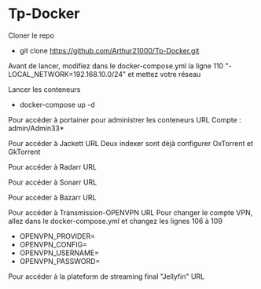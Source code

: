 # Tp-Docker

Cloner le repo
- git clone <https://github.com/Arthur21000/Tp-Docker.git>

Avant de lancer, modifiez dans le docker-compose.yml la ligne 110   "- LOCAL_NETWORK=192.168.10.0/24" et mettez votre réseau

Lancer les conteneurs
- docker-compose up -d

Pour accéder à portainer pour administrer les conteneurs URL <ip machine:9000> 
Compte : admin/Admin33*

Pour accéder à Jackett URL <ip machine:9117>
Deux indexer sont déjà configurer OxTorrent et GkTorrent

Pour accéder à Radarr URL <ip machine:7878>


Pour accéder à Sonarr URL <ip machine:8989>


Pour accéder à Bazarr URL <ip machine:6767>


Pour accéder à Transmission-OPENVPN  URL <ip machine:9091>
Pour changer le compte VPN, allez dans le docker-compose.yml et changez les lignes 106 à 109
- OPENVPN_PROVIDER=<VPN>
- OPENVPN_CONFIG=
- OPENVPN_USERNAME=<nom>
- OPENVPN_PASSWORD=<password>

Pour accéder à la plateform de streaming final "Jellyfin" URL <ip machine:8096>

